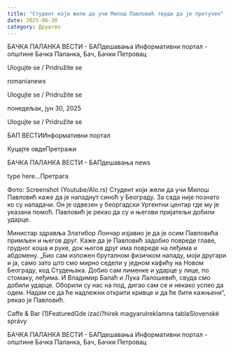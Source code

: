 ```yaml
---
title: "Студент који жели да учи Милош Павловић тврди да је претучен"
date: 2025-06-30
category: Друштво
---
```


БАЧКА ПАЛАНКА ВЕСТИ - БАПдешавања Информативни портал - општине Бачка Паланка, Бач, Бачки Петровац

Ulogujte se / Pridružite se

romanianews

Ulogujte se / Pridružite se

понедељак, јун 30, 2025

Ulogujte se / Pridružite se

БАП ВЕСТИИнформативни портал

Куцајте овдеПретражи

БАЧКА ПАЛАНКА ВЕСТИ - БАПдешавања news

type here...Претрага

Фото:  Screenshot (Youtube/Alo.rs)
            Студент који жели да учи Милош Павловић каже да је нападнут синоћ у Београду. За сада није познато ко су нападачи. Он је одвезен у беоргадски Ургентни центар где му је указана помоћ. Павловић је рекао да су и његови пријатељи добили ударце.

Министар здравља Златибор Лончар изјавио је да је осим Павловића примљен и његов друг. Каже да је Павловић задобио повреде главе, грудног коша и руке, док његов друг има повреде на леђима и абдомену.
„Био сам изложен бруталном физичком нападу, моји другари и ја, само зато што смо мирно седели у једном кафићу на Новом Београду, код Студењака. Добио сам лименке и ударце у лице, по стомаку, леђима. И Владимир Балаћ и Лука Лалошевић, свуда смо добили ударце. Оборили су нас на под, дигао сам се и некако успео да одем. Надам се да ће надлежни открити кривце и да ће бити кажњени“, рекао је Павловић.

Caffe & Bar (1)FeaturedGde izaći?hírek magyarulreklamna tablaSlovenské správy

БАЧКА ПАЛАНКА ВЕСТИ - БАПдешавања Информативни портал - општине Бачка Паланка, Бач, Бачки Петровац
